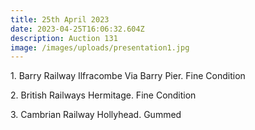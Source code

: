 ```yaml
---
title: 25th April 2023
date: 2023-04-25T16:06:32.604Z
description: Auction 131
image: /images/uploads/presentation1.jpg
---
```

1﻿. Barry Railway Ilfracombe Via Barry Pier. Fine Condition

2﻿. British Railways Hermitage. Fine Condition

3﻿. Cambrian Railway Hollyhead. Gummed